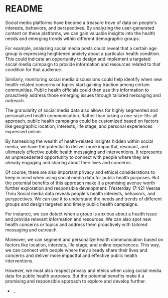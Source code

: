 # README

Social media platforms have become a treasure trove of data on people's interests, behaviors, and perspectives. By analyzing the user-generated content on these platforms, we can gain valuable insights into the health needs and emerging trends within different demographic groups.
 
For example, analyzing social media posts could reveal that a certain age group is expressing heightened anxiety about a particular health condition. This could indicate an opportunity to design and implement a targeted social media campaign to provide information and resources related to that condition for that audience.
 
Similarly, monitoring social media discussions could help identify when new health-related concerns or topics start gaining traction among certain communities. Public health officials could then use this information to proactively address those emerging issues through tailored messaging and outreach.
 
The granularity of social media data also allows for highly segmented and personalized health communication. Rather than taking a one-size-fits-all approach, public health campaigns could be customized based on factors like geographic location, interests, life stage, and personal experiences expressed online.
 
By harnessing the wealth of health-related insights hidden within social media, we have the potential to deliver more impactful, resonant, and ultimately effective public health messaging and interventions. It represents an unprecedented opportunity to connect with people where they are already engaging and sharing about their lives and concerns.
 
Of course, there are also important privacy and ethical considerations to keep in mind when using social media data for public health purposes. But the potential benefits of this approach make it a promising avenue worth further exploration and responsible development.
[Yesterday 17:42] Veeraa Thiru
Social media data reveals people's health interests, behaviors, and perspectives. We can use it to understand the needs and trends of different groups and design targeted and timely public health campaigns.
 
For instance, we can detect when a group is anxious about a health issue and provide relevant information and resources. We can also spot new health concerns or topics and address them proactively with tailored messaging and outreach.
 
Moreover, we can segment and personalize health communication based on factors like location, interests, life stage, and online experiences. This way, we can connect with people where they already share their lives and concerns and deliver more impactful and effective public health interventions.
 
However, we must also respect privacy and ethics when using social media data for public health purposes. But the potential benefits make it a promising and responsible approach to explore and develop further.
* ...
